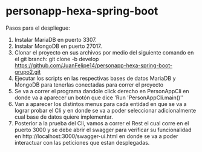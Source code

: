 # personapp-hexa-spring-boot
Pasos para el despliegue:
1. Instalar MariaDB en puerto 3307.
2. Instalar MongoDB en puerto 27017.
3. Clonar el proyecto en sus archivos por medio del siguiente comando en el git branch: git clone -b develop https://github.com/JuanFelipe14/personapp-hexa-spring-boot-grupo2.git
4. Ejecutar los scripts en las respectivas bases de datos MariaDB y MongoDB para tenerlas conectadas para correr el proyecto
5. Se va a correr el programa dandole click derecho en PersonAppCli en donde va a aparecer un botón que dice 'Run 'PersonAppCli.main()''
6. Van a aparecer los distintos menus para cada entidad en que se va a lograr probar el Cli y en donde se va a poder seleccionar adicionalmente cual base de datos quiere implementar.
7. Posterior a la prueba del Cli, vamos a correr el Rest el cual corre en el puerto 3000 y se debe abrir el swagger para verificar su funcionalidad en http://localhost:3000/swagger-ui.html en donde se va a poder interactuar con las peticiones que estan desplegadas.

